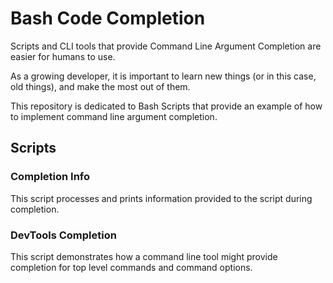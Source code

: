 # Bash Code Completion
Scripts and CLI tools that provide Command Line Argument Completion are easier for humans to use.

As a growing developer, it is important to learn new things (or in this case, old things), and make the most out of them.

This repository is dedicated to Bash Scripts that provide an example of how to implement command line argument completion.

## Scripts
### Completion Info
This script processes and prints information provided to the script during completion.

### DevTools Completion
This script demonstrates how a command line tool might provide completion for top level commands and command options.
